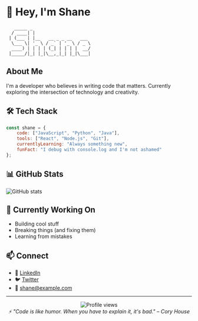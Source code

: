 # 👋 Hey, I'm Shane

```ascii
   _____ _                      
  / ____| |                     
 | (___ | |__   __ _ _ __   ___ 
  \___ \| '_ \ / _` | '_ \ / _ \
  ____) | | | | (_| | | | |  __/
 |_____/|_| |_|\__,_|_| |_|\___|
```

## About Me
I'm a developer who believes in writing code that matters. Currently exploring the intersection of technology and creativity.

## 🛠️ Tech Stack
```javascript
const shane = {
    code: ["JavaScript", "Python", "Java"],
    tools: ["React", "Node.js", "Git"],
    currentlyLearning: "Always something new",
    funFact: "I debug with console.log and I'm not ashamed"
};
```

## 📊 GitHub Stats
![GitHub stats](https://github-readme-stats.vercel.app/api?username=shanecos20&show_icons=true&theme=dark)

## 🌱 Currently Working On
- Building cool stuff
- Breaking things (and fixing them)
- Learning from mistakes

## 📫 Connect
- 💼 [LinkedIn](https://linkedin.com/in/shanecos20)
- 🐦 [Twitter](https://twitter.com/shanecos20)
- 📧 shane@example.com

---

<div align="center">
    <img src="https://komarev.com/ghpvc/?username=shanecos20&color=blueviolet" alt="Profile views">
    <br>
    <i>⚡ "Code is like humor. When you have to explain it, it's bad." – Cory House</i>
</div>
